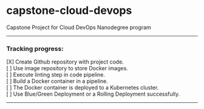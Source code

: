 # capstone-cloud-devops
Capstone Project for Cloud DevOps Nanodegree program

---

### Tracking progress: <br>
[X] Create Github repository with project code. <br>
[ ] Use image repository to store Docker images. <br>
[ ] Execute linting step in code pipeline. <br>
[ ] Build a Docker container in a pipeline. <br>
[ ] The Docker container is deployed to a Kubernetes cluster. <br>
[ ] Use Blue/Green Deployment or a Rolling Deployment successfully. <br>

---